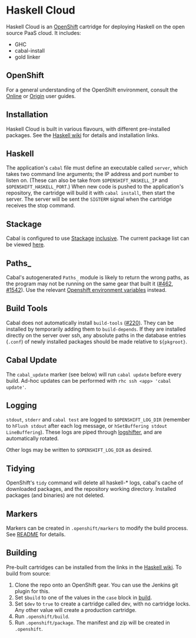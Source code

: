 Haskell Cloud
=============

Haskell Cloud is an [OpenShift](https://www.openshift.com/) cartridge for deploying Haskell on the open source PaaS cloud. It includes:

- GHC
- cabal-install
- gold linker

OpenShift
---------
For a general understanding of the OpenShift environment, consult the [Online](https://access.redhat.com/site/documentation/en-US/OpenShift_Online/2.0/html/User_Guide/) or [Origin](http://openshift.github.io/documentation/oo_user_guide.html) user guides.

Installation
------------
Haskell Cloud is built in various flavours, with different pre-installed packages. See the [Haskell wiki][wiki] for details and installation links.

Haskell
-------
The application's `cabal` file must define an executable called `server`, which takes two command line arguments; the IP address and port number to listen on. (These can also be take from `$OPENSHIFT_HASKELL_IP` and `$OPENSHIFT_HASKELL_PORT`.) When new code is pushed to the application's repository, the cartridge will build it with `cabal install`, then start the server. The server will be sent the `SIGTERM` signal when the cartridge receives the stop command.

Stackage
--------
Cabal is configured to use [Stackage](http://www.stackage.org/) [inclusive](https://github.com/fpco/stackage/wiki/Stackage-Server-FAQ#whats-the-difference-between-inclusive-and-exclusive-snapshots). The current package list can be viewed [here](http://www.stackage.org/alias/fpcomplete/unstable-ghc78-inclusive/metadata).

Paths_
------
Cabal's autogenerated `Paths_` module is likely to return the wrong paths, as the program may not be running on the same gear that built it ([#462](https://github.com/haskell/cabal/issues/462), [#1542](https://github.com/haskell/cabal/issues/1542)). Use the relevant [Openshift environment variables](https://www.openshift.com/page/openshift-environment-variables) instead.

Build Tools
-----------
Cabal does not automatically install `build-tools` ([#220](https://github.com/haskell/cabal/issues/220)). They can be installed by temporarily adding them to `build-depends`. If they are installed directly on the server over ssh, any absolute paths in the database entries (`.conf`) of newly installed packages should be made relative to `${pkgroot}`.

Cabal Update
------------
The `cabal_update` marker (see below) will run `cabal update` before every build. Ad-hoc updates can be performed with `rhc ssh <app> 'cabal update'`.

Logging
-------
`stdout`, `stderr` and `cabal test` are logged to `$OPENSHIFT_LOG_DIR` (remember to `hFlush stdout` after each log message, or `hSetBuffering stdout LineBuffering`). These logs are piped through [logshifter](https://github.com/openshift/origin-server/tree/master/logshifter), and are automatically rotated.

Other logs may be written to `$OPENSHIFT_LOG_DIR` as desired.

Tidying
-------
OpenShift's `tidy` command will delete all haskell-* logs, cabal's cache of downloaded packages, and the repository working directory. Installed packages (and binaries) are not deleted.

Markers
-------
Markers can be created in `.openshift/markers` to modify the build process. See [README](template/.openshift/markers/README) for details.

Building
--------
Pre-built cartridges can be installed from the links in the [Haskell wiki][wiki]. To build from source:

1. Clone the repo onto an OpenShift gear. You can use the Jenkins git plugin for this.
2. Set `$build` to one of the values in the `case` block in [build](.openshift/build).
3. Set `$dev` to `true` to create a cartridge called dev, with no cartridge locks. Any other value will create a production cartridge.
4. Run `.openshift/build`.
5. Run `.openshift/package`. The manifest and zip will be created in `.openshift`.

[wiki]: http://www.haskell.org/haskellwiki/Web/Cloud#OpenShift
